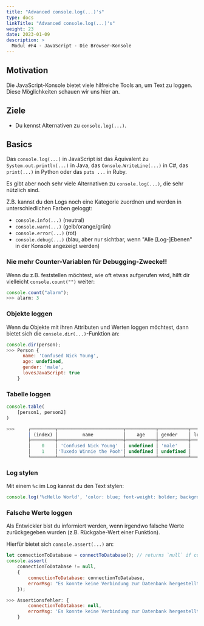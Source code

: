 ```yaml
---
title: "Advanced console.log(...)'s"
type: docs
linkTitle: "Advanced console.log(...)'s"
weight: 23
date: 2023-01-09
description: >
  Modul #F4 - JavaScript - Die Browser-Konsole
---
```



## Motivation
Die JavaScript-Konsole bietet viele hilfreiche Tools an, um Text zu loggen. Diese Möglichkeiten schauen wir uns hier an.


## Ziele
* Du kennst Alternativen zu `console.log(...)`.


## Basics
Das `console.log(...)` in JavaScript ist das Äquivalent zu `System.out.println(...)` in Java, das `Console.WriteLine(...)` in C#, das `print(...)` in Python oder das `puts ...` in Ruby.

Es gibt aber noch sehr viele Alternativen zu `console.log(...)`, die sehr nützlich sind.

Z.B. kannst du den Logs noch eine Kategorie zuordnen und werden in unterschiedlichen Farben geloggt:
* `console.info(...)` (neutral)
* `console.warn(...)` (gelb/orange/grün)
* `console.error(...)` (rot)
* `console.debug(...)` (blau, aber nur sichtbar, wenn "Alle [Log-]Ebenen" in der Konsole angezeigt werden)

### Nie mehr Counter-Variablen für Debugging-Zwecke!!
Wenn du z.B. feststellen möchtest, wie oft etwas aufgerufen wird, hilft dir vielleicht `console.count("")` weiter:

```javascript
console.count("alarm");
>>> alarm: 3
```

### Objekte loggen
Wenn du Objekte mit ihren Attributen und Werten loggen möchtest, dann bietet sich die `console.dir(...)`-Funktion an:

```javascript
console.dir(person);
>>> Person {
      name: 'Confused Nick Young',
      age: undefined,
      gender: 'male',
      lovesJavaScript: true
    }
```

### Tabelle loggen
```javascript
console.table(
    [person1, person2]
)

>>>     ┌─────────┬────────────────────────┬───────────┬───────────┬─────────────────┐
        │ (index) │         name           │    age    │ gender    │ lovesJavaScript │
        ├─────────┼────────────────────────┼───────────┼───────────┼─────────────────┤
        │    0    │ 'Confused Nick Young'  │ undefined │ 'male'    │      false      │
        │    1    │'Tuxedo Winnie the Pooh'│ undefined │ undefined │      true       │
        └─────────┴────────────────────────┴───────────┴───────────┴─────────────────┘
```

### Log stylen
Mit einem `%c` im Log kannst du den Text stylen:
 
 ```javascript
console.log('%cHello World', 'color: blue; font-weight: bolder; background-color: white; border-radius: 2em; padding: 1em;')
 ```

### Falsche Werte loggen
Als Entwickler bist du informiert werden, wenn irgendwo falsche Werte zurückgegeben wurden (z.B. Rückgabe-Wert einer Funktion).

Hierfür bietet sich `console.assert(...)` an:

```javascript
let connectionToDatabase = connectToDatabase(); // returns `null` if connection fails.
console.assert(
    connectionToDatabase != null, 
    {
        connectionToDatabase: connectionToDatabase,
        errorMsg: "Es konnte keine Verbindung zur Datenbank hergestellt werden. ¯\_(ツ)_/¯"
    });

>>> Assertionsfehler: {
        connectionToDatabase: null, 
        errorMsg: 'Es konnte keine Verbindung zur Datenbank hergestellt werden. ¯_(ツ)_/¯'
    }
```